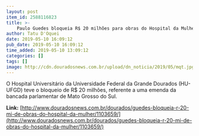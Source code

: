 ```yaml
---
layout: post
item_id: 2588116823
title: >-
    Paulo Guedes bloqueia R$ 20 milhões para obras do Hospital da Mulher e da Criança em Dourados
author: Tatu D'Oquei
date: 2019-05-10 16:09:12
pub_date: 2019-05-10 16:09:12
time_added: 2019-05-10 13:09:12
categories: []
tags: []
image: http://cdn.douradosnews.com.br/upload/dn_noticia/2019/05/mqt.jpg
---
```


O Hospital Universitário da Universidade Federal da Grande Dourados (HU-UFGD) teve o bloqueio de R$ 20 milhões, referente a uma emenda da bancada parlamentar de Mato Grosso do Sul.

**Link:** [http://www.douradosnews.com.br/dourados/guedes-bloqueia-r-20-mi-de-obras-do-hospital-da-mulher/1103659/](http://www.douradosnews.com.br/dourados/guedes-bloqueia-r-20-mi-de-obras-do-hospital-da-mulher/1103659/)

